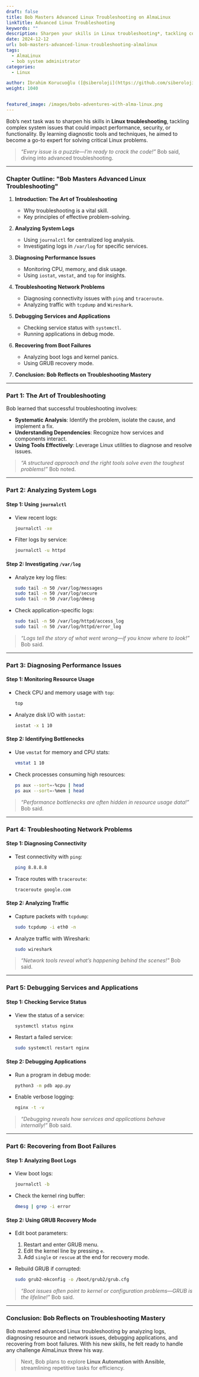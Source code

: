 ```yaml
---
draft: false
title: Bob Masters Advanced Linux Troubleshooting on AlmaLinux
linkTitle: Advanced Linux Troubleshooting
keywords: ""
description: Sharpen your skills in Linux troubleshooting*, tackling complex system issues that could impact performance, security, or functionality.
date: 2024-12-12
url: bob-masters-advanced-linux-troubleshooting-almalinux
tags:
  - AlmaLinux
  - bob system administrator
categories:
  - Linux

author: İbrahim Korucuoğlu ([@siberoloji](https://github.com/siberoloji))
weight: 1040


featured_image: /images/bobs-adventures-with-alma-linux.png
---
```

Bob’s next task was to sharpen his skills in **Linux troubleshooting**, tackling complex system issues that could impact performance, security, or functionality. By learning diagnostic tools and techniques, he aimed to become a go-to expert for solving critical Linux problems.

> *“Every issue is a puzzle—I’m ready to crack the code!”* Bob said, diving into advanced troubleshooting.

---

### **Chapter Outline: "Bob Masters Advanced Linux Troubleshooting"**

1. **Introduction: The Art of Troubleshooting**
   - Why troubleshooting is a vital skill.
   - Key principles of effective problem-solving.

2. **Analyzing System Logs**
   - Using `journalctl` for centralized log analysis.
   - Investigating logs in `/var/log` for specific services.

3. **Diagnosing Performance Issues**
   - Monitoring CPU, memory, and disk usage.
   - Using `iostat`, `vmstat`, and `top` for insights.

4. **Troubleshooting Network Problems**
   - Diagnosing connectivity issues with `ping` and `traceroute`.
   - Analyzing traffic with `tcpdump` and `Wireshark`.

5. **Debugging Services and Applications**
   - Checking service status with `systemctl`.
   - Running applications in debug mode.

6. **Recovering from Boot Failures**
   - Analyzing boot logs and kernel panics.
   - Using GRUB recovery mode.

7. **Conclusion: Bob Reflects on Troubleshooting Mastery**

---

### **Part 1: The Art of Troubleshooting**

Bob learned that successful troubleshooting involves:

- **Systematic Analysis**: Identify the problem, isolate the cause, and implement a fix.
- **Understanding Dependencies**: Recognize how services and components interact.
- **Using Tools Effectively**: Leverage Linux utilities to diagnose and resolve issues.

> *“A structured approach and the right tools solve even the toughest problems!”* Bob noted.

---

### **Part 2: Analyzing System Logs**

#### **Step 1: Using `journalctl`**

- View recent logs:

  ```bash
  journalctl -xe
  ```

- Filter logs by service:

  ```bash
  journalctl -u httpd
  ```

#### **Step 2: Investigating `/var/log`**

- Analyze key log files:

  ```bash
  sudo tail -n 50 /var/log/messages
  sudo tail -n 50 /var/log/secure
  sudo tail -n 50 /var/log/dmesg
  ```

- Check application-specific logs:

  ```bash
  sudo tail -n 50 /var/log/httpd/access_log
  sudo tail -n 50 /var/log/httpd/error_log
  ```

> *“Logs tell the story of what went wrong—if you know where to look!”* Bob said.

---

### **Part 3: Diagnosing Performance Issues**

#### **Step 1: Monitoring Resource Usage**

- Check CPU and memory usage with `top`:

  ```bash
  top
  ```

- Analyze disk I/O with `iostat`:

  ```bash
  iostat -x 1 10
  ```

#### **Step 2: Identifying Bottlenecks**

- Use `vmstat` for memory and CPU stats:

  ```bash
  vmstat 1 10
  ```

- Check processes consuming high resources:

  ```bash
  ps aux --sort=-%cpu | head
  ps aux --sort=-%mem | head
  ```

> *“Performance bottlenecks are often hidden in resource usage data!”* Bob said.

---

### **Part 4: Troubleshooting Network Problems**

#### **Step 1: Diagnosing Connectivity**

- Test connectivity with `ping`:

  ```bash
  ping 8.8.8.8
  ```

- Trace routes with `traceroute`:

  ```bash
  traceroute google.com
  ```

#### **Step 2: Analyzing Traffic**

- Capture packets with `tcpdump`:

  ```bash
  sudo tcpdump -i eth0 -n
  ```

- Analyze traffic with Wireshark:

  ```bash
  sudo wireshark
  ```

> *“Network tools reveal what’s happening behind the scenes!”* Bob said.

---

### **Part 5: Debugging Services and Applications**

#### **Step 1: Checking Service Status**

- View the status of a service:

  ```bash
  systemctl status nginx
  ```

- Restart a failed service:

  ```bash
  sudo systemctl restart nginx
  ```

#### **Step 2: Debugging Applications**

- Run a program in debug mode:

  ```bash
  python3 -m pdb app.py
  ```

- Enable verbose logging:

  ```bash
  nginx -t -v
  ```

> *“Debugging reveals how services and applications behave internally!”* Bob said.

---

### **Part 6: Recovering from Boot Failures**

#### **Step 1: Analyzing Boot Logs**

- View boot logs:

  ```bash
  journalctl -b
  ```

- Check the kernel ring buffer:

  ```bash
  dmesg | grep -i error
  ```

#### **Step 2: Using GRUB Recovery Mode**

- Edit boot parameters:
  1. Restart and enter GRUB menu.
  2. Edit the kernel line by pressing `e`.
  3. Add `single` or `rescue` at the end for recovery mode.

- Rebuild GRUB if corrupted:

  ```bash
  sudo grub2-mkconfig -o /boot/grub2/grub.cfg
  ```

> *“Boot issues often point to kernel or configuration problems—GRUB is the lifeline!”* Bob said.

---

### **Conclusion: Bob Reflects on Troubleshooting Mastery**

Bob mastered advanced Linux troubleshooting by analyzing logs, diagnosing resource and network issues, debugging applications, and recovering from boot failures. With his new skills, he felt ready to handle any challenge AlmaLinux threw his way.

> Next, Bob plans to explore **Linux Automation with Ansible**, streamlining repetitive tasks for efficiency.
